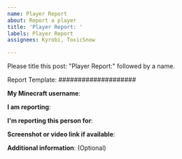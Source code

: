 ```yaml
---
name: Player Report
about: Report a player
title: 'Player Report: '
labels: Player Report
assignees: Kyrobi, ToxicSnow

---
```


Please title this post: "Player Report:" followed by a name.

Report Template:
####################

**My Minecraft username**:

**I am reporting**:

**I'm reporting this person for**:

**Screenshot or video link if available**:

**Additional information**: (Optional)
